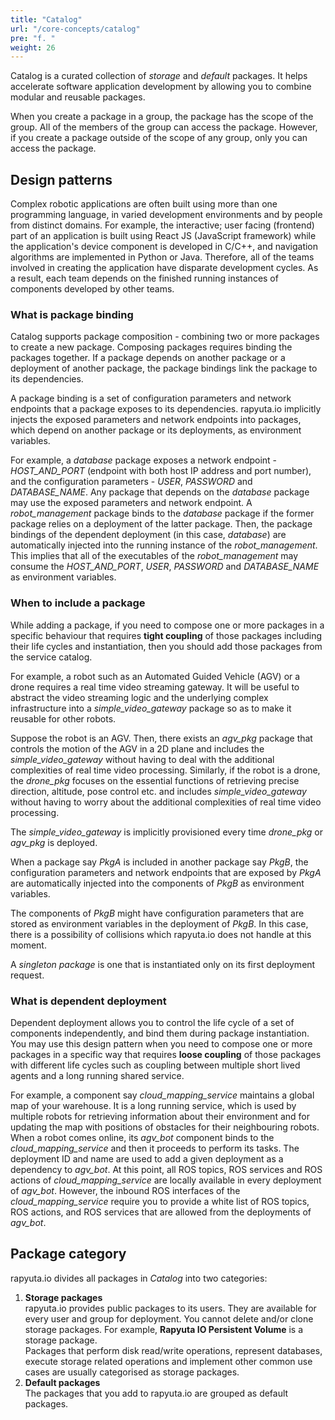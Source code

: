 ```yaml
---
title: "Catalog"
url: "/core-concepts/catalog"
pre: "f. "
weight: 26
---
```


Catalog is a curated collection of _storage_ and _default_ packages. It helps
accelerate software application development by allowing you to combine modular
and reusable packages.

When you create a package in a group, the package has the scope of the group.
All of the members of the group can access the package. However, if you create a
package outside of the scope of any group, only you can access the package.

## Design patterns
Complex robotic applications are often built using more than one programming
language, in varied development environments and by people from distinct domains.
For example, the interactive; user facing (frontend) part of an application is
built using React JS (JavaScript framework) while the application's device
component is developed in C/C++, and navigation algorithms are implemented in
Python or Java. Therefore, all of the teams involved in creating the application
have disparate development cycles. As a result, each team depends on the finished
running instances of components developed by other teams.

### What is package binding
Catalog supports package composition - combining two or more packages to create
a new package. Composing packages requires binding the packages together. If a
package depends on another package or a deployment of another package, the
package bindings link the package to its dependencies.

A package binding is a set of configuration parameters and network endpoints
that a package exposes to its dependencies. rapyuta.io implicitly injects the
exposed parameters and network endpoints into packages, which depend on another
package or its deployments, as environment variables.

For example, a _database_ package exposes a network endpoint - *HOST_AND_PORT*
(endpoint with both host IP address and port number), and the configuration
parameters - _USER_, _PASSWORD_ and *DATABASE_NAME*. Any package that depends on the
_database_ package may use the exposed parameters and network endpoint.
A *robot_management* package binds to the _database_ package if the former package
relies on a deployment of the latter package. Then, the package bindings of the
dependent deployment (in this case, _database_) are automatically injected
into the running instance of the *robot_management*. This implies that all of
the executables of the *robot_management* may consume the *HOST_AND_PORT*, _USER_,
_PASSWORD_ and *DATABASE_NAME* as environment variables.

### When to include a package
While adding a package, if you need to compose one or more packages in a specific
behaviour that requires **tight coupling** of those packages including their life
cycles and instantiation, then you should add those packages from the service catalog.

For example, a robot such as an Automated Guided Vehicle (AGV) or a drone requires
a real time video streaming gateway. It will be useful to abstract the video
streaming logic and the underlying complex infrastructure into a *simple_video_gateway*
package so as to make it reusable for other robots.

Suppose the robot is an AGV. Then, there exists an *agv_pkg* package that controls
the motion of the AGV in a 2D plane and includes the *simple_video_gateway* without
having to deal with the additional complexities of real time video processing.
Similarly, if the robot is a drone, the *drone_pkg* focuses on the essential
functions of retrieving precise direction, altitude, pose control etc. and
includes *simple_video_gateway* without having to worry about the additional
complexities of real time video processing.

The *simple_video_gateway* is implicitly provisioned every time *drone_pkg* or
*agv_pkg* is deployed.

When a package say _PkgA_ is included in another package say _PkgB_, the configuration
parameters and network endpoints that are exposed by _PkgA_ are automatically
injected into the components of _PkgB_ as environment variables.

The components of _PkgB_ might have configuration parameters that are stored as
environment variables in the deployment of _PkgB_. In this case, there is a
possibility of collisions which rapyuta.io does not handle at this moment.

A *singleton package* is one that is instantiated only on its first deployment request.

### What is dependent deployment
Dependent deployment allows you to control the life cycle of a set of components
independently, and bind them during package instantiation. You may use this
design pattern when you need to compose one or more packages in a specific way
that requires **loose coupling** of those packages with different life cycles such
as coupling between multiple short lived agents and a long running shared service.

For example, a component say *cloud_mapping_service* maintains a global map of
your warehouse. It is a long running service, which is used by multiple robots
for retrieving information about their environment and for updating the map with
positions of obstacles for their neighbouring robots. When a robot comes online,
its *agv_bot* component binds to the *cloud_mapping_service* and then it proceeds to
perform its tasks. The deployment ID and name are used to add a given deployment
as a dependency to *agv_bot*. At this point, all ROS topics, ROS services and
ROS actions of *cloud_mapping_service* are locally available in every deployment
of *agv_bot*. However, the inbound ROS interfaces of the *cloud_mapping_service*
require you to provide a white list of ROS topics, ROS actions, and ROS services
that are allowed from the deployments of *agv_bot*.

## Package category
rapyuta.io divides all packages in _Catalog_ into two categories:

1. **Storage packages**    
rapyuta.io provides public packages to its users. They are available for every
user and group for deployment. You cannot delete and/or clone storage packages.
For example, **Rapyuta IO Persistent Volume** is a storage package.    
Packages that perform disk read/write operations, represent databases,
execute storage related operations and implement other common use cases are
usually categorised as storage packages.
2. **Default packages**    
The packages that you add to rapyuta.io are grouped as default packages.
